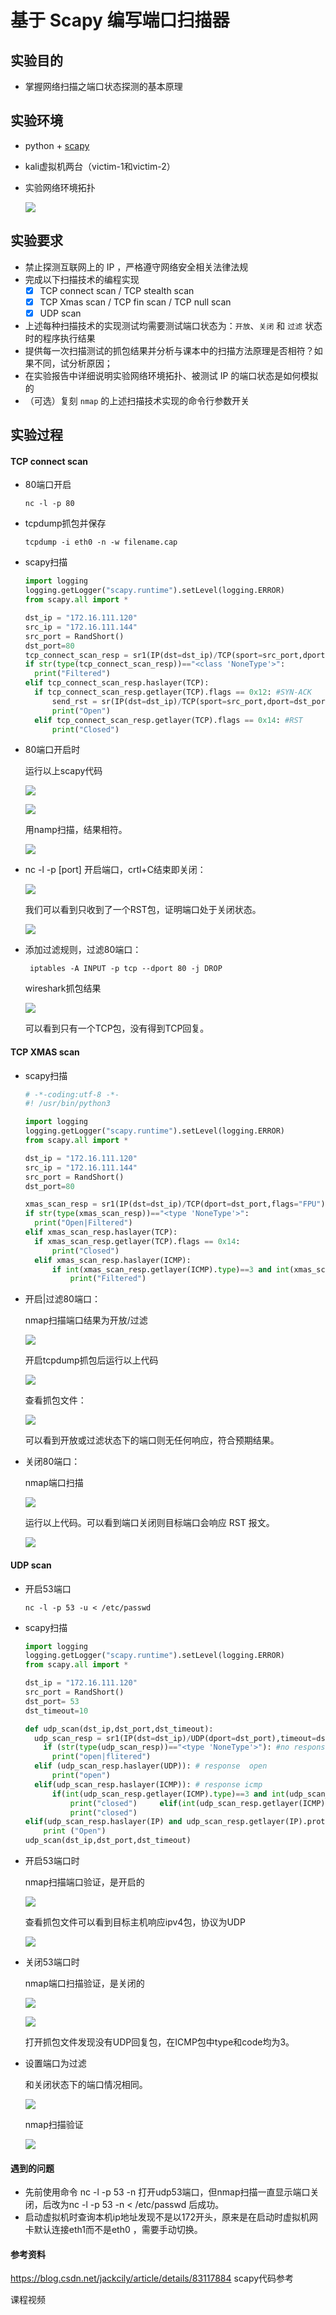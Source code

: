 # 基于 Scapy 编写端口扫描器

## 实验目的

- 掌握网络扫描之端口状态探测的基本原理

## 实验环境

- python + [scapy](https://scapy.net/)

- kali虚拟机两台（victim-1和victim-2）

- 实验网络环境拓扑

  ![](\images\tuopu.jpg)

## 实验要求

- 禁止探测互联网上的 IP ，严格遵守网络安全相关法律法规
- 完成以下扫描技术的编程实现
  - [x] TCP connect scan / TCP stealth scan
  - [x] TCP Xmas scan / TCP fin scan / TCP null scan
  - [x] UDP scan
- 上述每种扫描技术的实现测试均需要测试端口状态为：`开放`、`关闭` 和 `过滤` 状态时的程序执行结果
- 提供每一次扫描测试的抓包结果并分析与课本中的扫描方法原理是否相符？如果不同，试分析原因；
- 在实验报告中详细说明实验网络环境拓扑、被测试 IP 的端口状态是如何模拟的
- （可选）复刻 `nmap` 的上述扫描技术实现的命令行参数开关

## 实验过程

#### TCP connect scan

* 80端口开启

  ```
  nc -l -p 80
  ```

* tcpdump抓包并保存

  ```
  tcpdump -i eth0 -n -w filename.cap
  ```

* scapy扫描

  ```python
  import logging
  logging.getLogger("scapy.runtime").setLevel(logging.ERROR)
  from scapy.all import *
  
  dst_ip = "172.16.111.120"
  src_ip = "172.16.111.144"
  src_port = RandShort()
  dst_port=80
  tcp_connect_scan_resp = sr1(IP(dst=dst_ip)/TCP(sport=src_port,dport=dst_port,flags="S"),timeout=10) #SYN
  if str(type(tcp_connect_scan_resp))=="<class 'NoneType'>":
  	print("Filtered")
  elif tcp_connect_scan_resp.haslayer(TCP):
  	if tcp_connect_scan_resp.getlayer(TCP).flags == 0x12: #SYN-ACK
  		send_rst = sr(IP(dst=dst_ip)/TCP(sport=src_port,dport=dst_port,flags="AR"),timeout=10)
  		print("Open")
  	elif tcp_connect_scan_resp.getlayer(TCP).flags == 0x14: #RST
  		print("Closed")
  ```

* 80端口开启时

  运行以上scapy代码
  
  ![](\images\TCPconnectscanOPEN2.png)
  
  ![](images\TCPconnectscanOPEN1.png)
  
  用namp扫描，结果相符。
  
  ![](images\TCPopen.png)
  
* nc -l -p [port] 开启端口，crtl+C结束即关闭：

  ![](images\TCPconnectscanCLDSED2.png)
  
  我们可以看到只收到了一个RST包，证明端口处于关闭状态。
  
  ![](images\TCPconnectscanCLOSED1.png)
  
* 添加过滤规则，过滤80端口：

  ```
   iptables -A INPUT -p tcp --dport 80 -j DROP
  ```
  
  wireshark抓包结果
  
  ![](images\TCPconnectscanFiltered.png)
  
  可以看到只有一个TCP包，没有得到TCP回复。

#### TCP  XMAS scan

* scapy扫描

  ```python
  # -*-coding:utf-8 -*-
  #! /usr/bin/python3
  
  import logging
  logging.getLogger("scapy.runtime").setLevel(logging.ERROR)
  from scapy.all import *
  
  dst_ip = "172.16.111.120"
  src_ip = "172.16.111.144"
  src_port = RandShort()
  dst_port=80
  
  xmas_scan_resp = sr1(IP(dst=dst_ip)/TCP(dport=dst_port,flags="FPU"),timeout=10)
  if str(type(xmas_scan_resp))=="<type 'NoneType'>":
  	print("Open|Filtered")
  elif xmas_scan_resp.haslayer(TCP):
  	if xmas_scan_resp.getlayer(TCP).flags == 0x14:
  		print("Closed")
  	elif xmas_scan_resp.haslayer(ICMP):
  		if int(xmas_scan_resp.getlayer(ICMP).type)==3 and int(xmas_scan_resp.getlayer(ICMP).code) in [1,2,3,9,10,13]:
  			print("Filtered")
  ```

* 开启|过滤80端口：

  nmap扫描端口结果为开放/过滤
  
  ![](\images\TCPfiltered.png)
  
  开启tcpdump抓包后运行以上代码
  
  ![](images\TCPXMASscanOPEN1.png)
  
  查看抓包文件：
  
  ![](images\TCPXMASscanOPEN2.png)
  
  可以看到开放或过滤状态下的端口则无任何响应，符合预期结果。
  
* 关闭80端口：

  nmap端口扫描
  
  ![](images\TCPclose.png)
  
  运行以上代码。可以看到端口关闭则目标端口会响应 RST 报文。
  
  ![](images\TCPXMASscanCLOSED2.png)                
  
  

#### UDP scan

* 开启53端口

  ```
  nc -l -p 53 -u < /etc/passwd
  ```

* scapy扫描

  ```python
  import logging
  logging.getLogger("scapy.runtime").setLevel(logging.ERROR)
  from scapy.all import *
  
  dst_ip = "172.16.111.120"
  src_port = RandShort()
  dst_port= 53
  dst_timeout=10
  
  def udp_scan(dst_ip,dst_port,dst_timeout):
  	udp_scan_resp = sr1(IP(dst=dst_ip)/UDP(dport=dst_port),timeout=dst_timeout)
      if (str(type(udp_scan_resp))=="<type 'NoneType'>"): #no response
  		print("open|flitered")
  	elif (udp_scan_resp.haslayer(UDP)): # response  open
  		print("open")
  	elif(udp_scan_resp.haslayer(ICMP)): # response icmp
  		if(int(udp_scan_resp.getlayer(ICMP).type)==3 and int(udp_scan_resp.getlayer(ICMP).code)==3):#desination unreachable
  			print("closed")		elif(int(udp_scan_resp.getlayer(ICMP).type)==3 and int(udp_scan_resp.getlayer(ICMP).code) in [1,2,9,10,13]):#filter
  			print("closed")
  elif(udp_scan_resp.haslayer(IP) and udp_scan_resp.getlayer(IP).proto==IP_PROTOS.udp):
      print ("Open")
  udp_scan(dst_ip,dst_port,dst_timeout)
  ```

* 开启53端口时

  nmap扫描端口验证，是开启的

  ![](images\UDPopen1.png)

  查看抓包文件可以看到目标主机响应ipv4包，协议为UDP

  ![](images\UDPopen2.png)

* 关闭53端口时

  nmap端口扫描验证，是关闭的

  ![](images\UDPclosed1.png)

  ![](images\UDPclosed2.png)

  打开抓包文件发现没有UDP回复包，在ICMP包中type和code均为3。

* 设置端口为过滤

  和关闭状态下的端口情况相同。

  ![](images\UDPfiltered1.png)

  nmap扫描验证

  ![](images\UDPfiltered2.png)

#### 遇到的问题

* 先前使用命令 nc -l -p 53 -n 打开udp53端口，但nmap扫描一直显示端口关闭，后改为nc -l -p 53 -n < /etc/passwd 后成功。
* 启动虚拟机时查询本机ip地址发现不是以172开头，原来是在启动时虚拟机网卡默认连接eth1而不是eth0 ，需要手动切换。

#### 参考资料

https://blog.csdn.net/jackcily/article/details/83117884 scapy代码参考

课程视频

